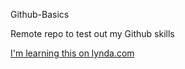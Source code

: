 Github-Basics

Remote repo to test out my Github skills

[I'm learning this on lynda.com](https://www.lynda.com)
